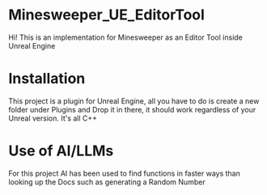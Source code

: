 ﻿# Minesweeper_UE_EditorTool

Hi! This is an implementation for Minesweeper as an Editor Tool inside Unreal Engine

# Installation 

This project is a plugin for Unreal Engine, all you have to do is create a new folder under Plugins and Drop it in there, it should work regardless of your Unreal version. It's all C++

# Use of AI/LLMs 

For this project AI has been used to find functions in faster ways than looking up the Docs such as generating a Random Number

